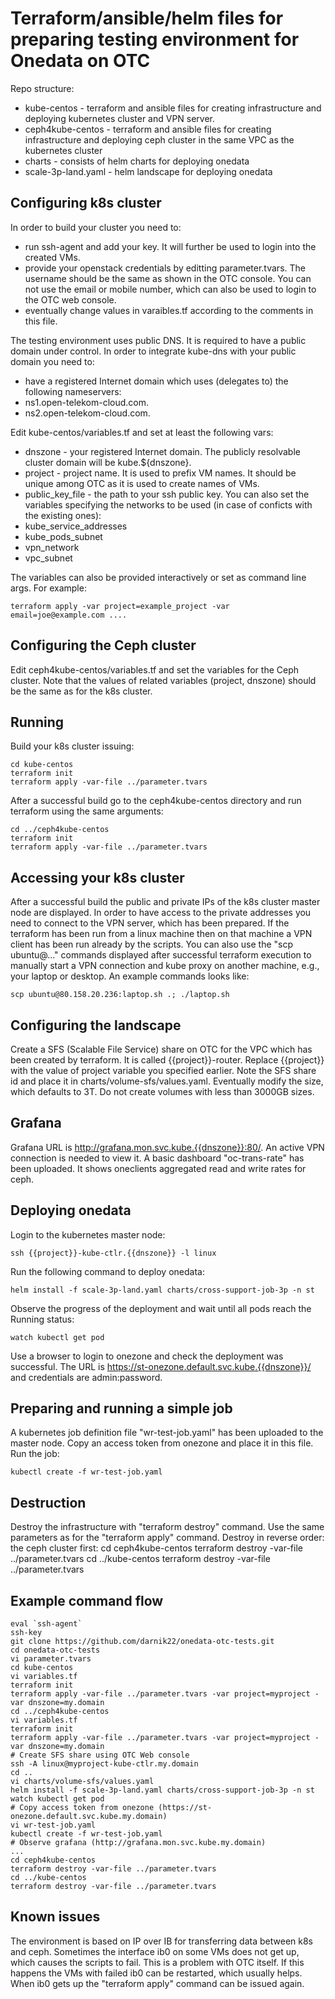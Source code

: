 # Terraform/ansible/helm files for preparing testing environment for Onedata on OTC

Repo structure:
* kube-centos - terraform and ansible files for creating infrastructure and deploying kubernetes cluster and VPN server. 
* ceph4kube-centos - terraform and ansible files for creating infrastructure and deploying ceph cluster in the same VPC as the kubernetes cluster
* charts - consists of helm charts for deploying onedata
* scale-3p-land.yaml - helm landscape for deploying onedata

## Configuring k8s cluster

In order to build your cluster you need to:
* run ssh-agent and add your key. It will further be used to login into the created VMs.
* provide your openstack credentials by editting parameter.tvars. The username should be the same as shown in the OTC console. You can not use the email or mobile number, which can also be used to login to the OTC web console. 
* eventually change values in varaibles.tf according to the comments in this file.

The testing environment uses public DNS. It is required to have a public domain under control. In order to integrate kube-dns with your public domain you need to:
  * have a registered Internet domain which uses (delegates to) the following nameservers:
  * ns1.open-telekom-cloud.com.
  * ns2.open-telekom-cloud.com.

Edit kube-centos/variables.tf and set at least the following vars:
* dnszone - your registered Internet domain. The publicly resolvable cluster domain will be kube.${dnszone}.
* project - project name. It is used to prefix VM names. It should be unique among OTC as it is used to create names of VMs.
* public_key_file - the path to your ssh public key.
You can also set the variables specifying the networks to be used (in case of conficts with the existing ones):
* kube_service_addresses
* kube_pods_subnet
* vpn_network
* vpc_subnet


The variables can also be provided interactively or set as command line args. For example:
```
terraform apply -var project=example_project -var email=joe@example.com ....
```

## Configuring the Ceph cluster

Edit ceph4kube-centos/variables.tf and set the variables for the Ceph cluster. Note that the values of related variables (project, dnszone) should be the same as for the k8s cluster. 

## Running
Build your k8s cluster issuing:
```
cd kube-centos
terraform init
terraform apply -var-file ../parameter.tvars
```

After a successful build go to the ceph4kube-centos directory and run terraform using the same arguments:

```
cd ../ceph4kube-centos
terraform init
terraform apply -var-file ../parameter.tvars
```

## Accessing your k8s cluster
After a successful build the public and private IPs of the k8s cluster master node are displayed. In order to have access to the private addresses you need to connect to the VPN server, which has been prepared. If the terraform has been run from a linux machine then on that machine a VPN client has been run already by the scripts. You can also use the "scp ubuntu@..." commands displayed after successful terraform execution to manually start a VPN connection and kube proxy on another machine, e.g., your laptop or desktop. An example commands looks like:
```
scp ubuntu@80.158.20.236:laptop.sh .; ./laptop.sh
```

## Configuring the landscape

Create a SFS (Scalable File Service) share on OTC for the VPC which has been created by terraform. It is called {{project}}-router. Replace {{project}} with the value of project variable you specified earlier. Note the SFS share id and place it in charts/volume-sfs/values.yaml. Eventually modify the size, which defaults to 3T. Do not create volumes with less than 3000GB sizes.

## Grafana

Grafana URL is http://grafana.mon.svc.kube.{{dnszone}}:80/. An active VPN connection is needed to view it. A basic dashboard "oc-trans-rate" has been uploaded. It shows oneclients aggregated read and write rates for ceph. 

## Deploying onedata

Login to the kubernetes master node:
```
ssh {{project}}-kube-ctlr.{{dnszone}} -l linux
```
Run the following command to deploy onedata:
```
helm install -f scale-3p-land.yaml charts/cross-support-job-3p -n st
```
Observe the progress of the deployment and wait until all pods reach the Running status:
```
watch kubectl get pod
```
Use a browser to login to onezone and check the deployment was successful. The URL is https://st-onezone.default.svc.kube.{{dnszone}}/ and credentials are admin:password.

## Preparing and running a simple job

A kubernetes job definition file "wr-test-job.yaml" has been uploaded to the master node. Copy an access token from onezone and place it in this file. Run the job:
```
kubectl create -f wr-test-job.yaml
```

## Destruction
Destroy the infrastructure with "terraform destroy" command. Use the same parameters as for the "terraform apply" command. Destroy in reverse order: the ceph cluster first:
cd ceph4kube-centos
terraform destroy -var-file ../parameter.tvars
cd ../kube-centos
terraform destroy -var-file ../parameter.tvars

## Example command flow 
```
eval `ssh-agent`
ssh-key
git clone https://github.com/darnik22/onedata-otc-tests.git
cd onedata-otc-tests
vi parameter.tvars
cd kube-centos
vi variables.tf
terraform init
terraform apply -var-file ../parameter.tvars -var project=myproject -var dnszone=my.domain
cd ../ceph4kube-centos
vi variables.tf
terraform init
terraform apply -var-file ../parameter.tvars -var project=myproject -var dnszone=my.domain
# Create SFS share using OTC Web console
ssh -A linux@myproject-kube-ctlr.my.domain
cd ..
vi charts/volume-sfs/values.yaml
helm install -f scale-3p-land.yaml charts/cross-support-job-3p -n st
watch kubectl get pod
# Copy access token from onezone (https://st-onezone.default.svc.kube.my.domain)
vi wr-test-job.yaml
kubectl create -f wr-test-job.yaml
# Observe grafana (http://grafana.mon.svc.kube.my.domain)
...
cd ceph4kube-centos
terraform destroy -var-file ../parameter.tvars
cd ../kube-centos
terraform destroy -var-file ../parameter.tvars

```

## Known issues
The environment is based on IP over IB for transferring data between k8s and ceph. Sometimes the interface ib0 on some VMs does not get up, which causes the scripts to fail. This is a problem with OTC itself. If this happens the VMs with failed ib0 can be restarted, which usually helps. When ib0 gets up the "terraform apply" command can be issued again.